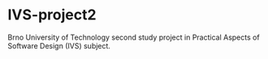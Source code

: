 # IVS-project2
Brno University of Technology second study project in Practical Aspects of Software Design (IVS) subject. 
